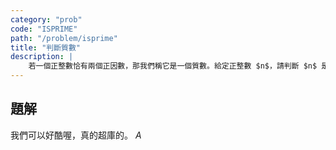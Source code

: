 ```yaml
---
category: "prob"
code: "ISPRIME"
path: "/problem/isprime"
title: "判斷質數"
description: |
    若一個正整數恰有兩個正因數，那我們稱它是一個質數。給定正整數 $n$，請判斷 $n$ 是否為質數。
---
```


<showvariable varname='description'></showvariable>

## 題解

我們可以好酷喔，真的超庫的。 $A$